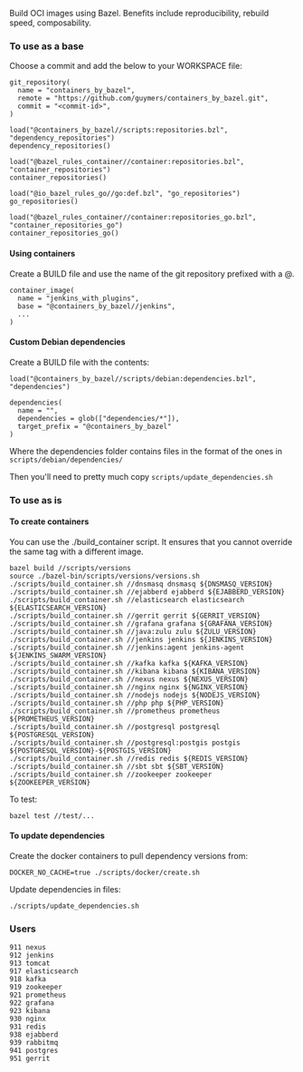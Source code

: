 Build OCI images using Bazel. Benefits include reproducibility, rebuild speed, composability.

### To use as a base

Choose a commit and add the below to your WORKSPACE file:

    git_repository(
      name = "containers_by_bazel",
      remote = "https://github.com/guymers/containers_by_bazel.git",
      commit = "<commit-id>",
    )

    load("@containers_by_bazel//scripts:repositories.bzl", "dependency_repositories")
    dependency_repositories()
    
    load("@bazel_rules_container//container:repositories.bzl", "container_repositories")
    container_repositories()
    
    load("@io_bazel_rules_go//go:def.bzl", "go_repositories")
    go_repositories()
    
    load("@bazel_rules_container//container:repositories_go.bzl", "container_repositories_go")
    container_repositories_go()

#### Using containers

Create a BUILD file and use the name of the git repository prefixed with a @.

    container_image(
      name = "jenkins_with_plugins",
      base = "@containers_by_bazel//jenkins",
      ...
    )

#### Custom Debian dependencies

Create a BUILD file with the contents:

    load("@containers_by_bazel//scripts/debian:dependencies.bzl", "dependencies")

    dependencies(
      name = "",
      dependencies = glob(["dependencies/*"]),
      target_prefix = "@containers_by_bazel"
    )

Where the dependencies folder contains files in the format of the ones in ```scripts/debian/dependencies/```

Then you'll need to pretty much copy ```scripts/update_dependencies.sh```

### To use as is

#### To create containers
You can use the ./build_container script. It ensures that you cannot override the same tag with a different image.

    bazel build //scripts/versions
    source ./bazel-bin/scripts/versions/versions.sh
    ./scripts/build_container.sh //dnsmasq dnsmasq ${DNSMASQ_VERSION}
    ./scripts/build_container.sh //ejabberd ejabberd ${EJABBERD_VERSION}
    ./scripts/build_container.sh //elasticsearch elasticsearch ${ELASTICSEARCH_VERSION}
    ./scripts/build_container.sh //gerrit gerrit ${GERRIT_VERSION}
    ./scripts/build_container.sh //grafana grafana ${GRAFANA_VERSION}
    ./scripts/build_container.sh //java:zulu zulu ${ZULU_VERSION}
    ./scripts/build_container.sh //jenkins jenkins ${JENKINS_VERSION}
    ./scripts/build_container.sh //jenkins:agent jenkins-agent ${JENKINS_SWARM_VERSION}
    ./scripts/build_container.sh //kafka kafka ${KAFKA_VERSION}
    ./scripts/build_container.sh //kibana kibana ${KIBANA_VERSION}
    ./scripts/build_container.sh //nexus nexus ${NEXUS_VERSION}
    ./scripts/build_container.sh //nginx nginx ${NGINX_VERSION}
    ./scripts/build_container.sh //nodejs nodejs ${NODEJS_VERSION}
    ./scripts/build_container.sh //php php ${PHP_VERSION}
    ./scripts/build_container.sh //prometheus prometheus ${PROMETHEUS_VERSION}
    ./scripts/build_container.sh //postgresql postgresql ${POSTGRESQL_VERSION}
    ./scripts/build_container.sh //postgresql:postgis postgis ${POSTGRESQL_VERSION}-${POSTGIS_VERSION}
    ./scripts/build_container.sh //redis redis ${REDIS_VERSION}
    ./scripts/build_container.sh //sbt sbt ${SBT_VERSION}
    ./scripts/build_container.sh //zookeeper zookeeper ${ZOOKEEPER_VERSION}

To test:

    bazel test //test/...

#### To update dependencies
Create the docker containers to pull dependency versions from:

    DOCKER_NO_CACHE=true ./scripts/docker/create.sh

Update dependencies in files:

    ./scripts/update_dependencies.sh

### Users

    911 nexus
    912 jenkins
    913 tomcat
    917 elasticsearch
    918 kafka
    919 zookeeper
    921 prometheus
    922 grafana
    923 kibana
    930 nginx
    931 redis
    938 ejabberd
    939 rabbitmq
    941 postgres
    951 gerrit
